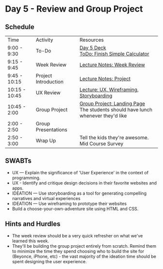 # Day 5 - Review and Group Project

## Schedule

<table>
    <tr>
        <td>Time</td>
        <td>Activity</td>
        <td>Resources</td>
    </tr>
    <tr>
        <td>9:00 - 9:30</td>
        <td> To-Do</td>
        <td>
            <a href="https://drive.google.com/open?id=1-aja1G6tYumZN3tdn3TFfqC9gpWhmTroBrfP3XuhE2Q&authuser=0">Day 5 Deck</a>
            <br>
            <a href="https://github.com/learn-co-curriculum/Fe-Jquery-Simple-Calc">ToDo: Finish Simple Calculator</a>
        </td>
    </tr>
    <tr>
        <td>9:15 - 9:45</td>
        <td>Week Review</td>
        <td>
            <a href="lectures/review">Lecture Notes: Week Review</a>
        </td>
    </tr>
    <tr>
    <tr>
        <td>9:45 - 10:15</td>
        <td>Project Introduction</td>
        <td>
            <a href="lectures/project">Lecture Notes: Project</a>
        </td>
    </tr>
    <tr>
        <td>10:15 - 10:45</td>
        <td>UX Review</td>
        <td>
            <a href="lectures/ux">Lecture: UX, Wireframing, Storyboarding</a>
        </td>
    </tr>
    <tr>
    <tr>
        <td>10:45 - 2:00</td>
        <td> Group Project </td>
        <td>
            <a href="https://github.com/learn-co-curriculum/hs-landing-page-group-project">Group Project: Landing Page</a></br>
            The students should have lunch whenever they'd like
        </td>
    </tr>
    <tr>
        <td>2:00 - 2:50</td>
        <td> Group Presentations </td>
        <td>
        </td>
    </tr>
    <tr>
        <td>2:50 - 3:00</td>
        <td> Wrap Up</td>
        <td> 
            Tell the kids they're awesome.
            <br>
            Mid Course Survey
        </td>
    </tr>
</table>

## SWABTs
+ UX — Explain the significance of 'User Experience' in the context of programming.
+ UX - Identify and critique design decisions in their favorite websites and apps.
+ IDEATION — Use storyboarding as a tool for generating compelling narratives and virtual experiences 
+ IDEATION — Use wireframing to prototype their websites
+ Build a choose-your-own-adventure site using HTML and CSS.

## Hints and Hurdles
+ The week review should be a very quick refresher on what we've learned this week.
+ They'll be building the group project entirely from scratch. Remind them to minimize the time they spend choosing who to build the site for (Beyonce, iPhone, etc) - the vast majority of the ideation time should be spent designing the user experience. 
